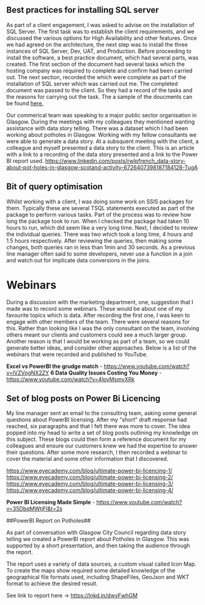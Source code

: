 ## Best practices for installing SQL server

As part of a client engagement, I was asked to advise on the installation of SQL Server.  The first task was to establish the client requirements, and we discussed the various options for High Availability and other features.  Once we had agreed on the architecture, the next step was to install the three instances of SQL Server, Dev, UAT, and Production.  Before proceeding to install the software, a best practice document, which had several parts, was created.
The first section of the document had several tasks which the hosting company was required to complete and confirm had been carried out. 
 The next section, recorded the which were complete as part of the installation of SQL server which was carried out me. The completed document was passed to the client.  So they had a record of the tasks and the reasons for carrying out the task.
The a sample of the doucments can be found [here.](https://github.com/rwlpf/InterestingProjects/tree/main/Eyecademy/SQL%20Server%20Installation%20Best%20Practices) 

Our commerical team was speaking to a major public sector organisation in Glasgow.  During the meetings with my colleagues they mentioned wanting assistance with data story telling.  There was a dataset which I had been working about potholes in Glasgow.  Working with my fellow consultants we were able to generate a data story.  At a subsquent meeting with the client, a colleague and myself presented a data story to the client.  This is an article with a link to a recording of the data story presented and a link to the Power BI report used.
https://www.linkedin.com/posts/rwlpfrench_data-story-about-pot-holes-in-glasgow-scotand-activity-6726407398187184128-TugA

## Bit of query optimisation
Whilst working with a client, I was doing some work on SSIS packages for them.  Typically these are several TSQL statements executed as part of the package to perform various tasks.   Part of the process was to review how long the package took to run.  When I checked the package had taken 10 hours to run, which did seem like a very long time.  Next, I decided to review the individual queries.  There was two which took a long time, 4 hours and 1.5 hours respectively.  After reviewing the queries, then making some changes, both queries ran in less than 1min and 30 seconds.  As a previous line manager often said to some developers, never use a function in a join and watch out for implicate data conversions in the joins.
# Webinars
During a discussion with the marketing department, one, suggestion that I made was to record some webinars.  These would be about one of my favourite topics which is data.  After recording the first one, I was keen to engage with other members of the team.  There were several reasons for this.  Rather than looking like I was the only consultant on the team, involving others meant our clients and customers could see a much larger group.  Another reason is that I would be working as part of a team, so we could generate better ideas, and consider other approaches. 
Below is a list of the webinars that were recorded and published to YouTube.

**Excel vs PowerBI the grudge match** - https://www.youtube.com/watch?v=lVZVogNX2ZY
**6 Data Quality Issues Costing You Money** - https://www.youtube.com/watch?v=4lpvMsmvXRk

## Set of blog posts on Power Bi Licencing
My line manager sent an email to the consulting team, asking some general questions about PowerBI licensing.  After my "short" draft response had reached, six paragraphs and that I felt there was more to cover.  The idea popped into my head to write a set of blog posts outlining my knowledge on this subject.  These blogs could then form a reference document for my colleagues and ensure our customers knew we had the expertise to answer their questions.  After some more research, I then recorded a webinar to cover the material and some other information that I discovered.

https://www.eyecademy.com/blog/ultimate-power-bi-licencing-1/
https://www.eyecademy.com/blog/ultimate-power-bi-licensing-2/
https://www.eyecademy.com/blog/ultimate-power-bi-licensing-3/
https://www.eyecademy.com/blog/ultimate-power-bi-licensing-4/

**Power BI Licensing Made Simple** - https://www.youtube.com/watch?v=35DbqMWtjFI&t=2s

##PowerBI Report on Potholes##

As part of conversation with Glasgow City Council regarding data story telling we created a PowerBI report about Potholes in Glasgow.  This was supported by a short presentation, and then taking the audience through the report. 

The report uses a variety of data sources, a custom visual called Icon Map.  To create the maps show required some detailed knowledge of the geographical file formats used, including ShapeFiles, GeoJson and WKT format to achieve the desired result.

See link to report here -> https://lnkd.in/dwvFwhGM
